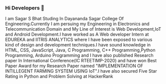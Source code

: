 ### Hi Developers 👋

I am Sagar S Bhat Studing In Dayananda Sagar College Of Engineering.Currently I am persuing my Engineering in Electronics and Telecommunication Domain and My Line of Interest is Web Development,IoT and Android Development.I have worked as A Web developer Intern at EDUREKA and IITRIS ANALYTICS where I have been exposed to various kind of design and development techniques.I have sound knowledge in HTML, CSS, JavaScript, Java, C Programming, C++ Programming,Python Programming, Arduino Programming and I have also published Research paper In International Conference(IC RTEETIMP-2020) and have won Best Paper Award for my Research Paper named "IMPLEMENTATION OF INTILLEGENT FARMING SYSTEM USING IoT".I have also secured Five Star Rating in Python and Problem Solving at HackerRank
